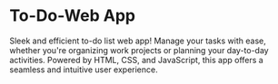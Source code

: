 # To-Do-Web App
 Sleek and efficient to-do list web app! Manage your tasks with ease, whether you're organizing work projects or planning your day-to-day activities. Powered by HTML, CSS, and JavaScript, this app offers a seamless and intuitive user experience.
